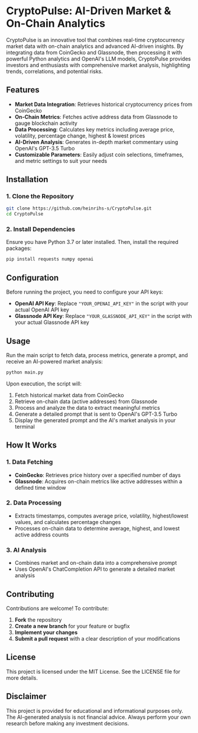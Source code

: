 # CryptoPulse: AI-Driven Market & On-Chain Analytics

CryptoPulse is an innovative tool that combines real-time cryptocurrency market data with on-chain analytics and advanced AI-driven insights. By integrating data from CoinGecko and Glassnode, then processing it with powerful Python analytics and OpenAI's LLM models, CryptoPulse provides investors and enthusiasts with comprehensive market analysis, highlighting trends, correlations, and potential risks.

## Features

- **Market Data Integration**: Retrieves historical cryptocurrency prices from CoinGecko
- **On-Chain Metrics**: Fetches active address data from Glassnode to gauge blockchain activity
- **Data Processing**: Calculates key metrics including average price, volatility, percentage change, highest & lowest prices
- **AI-Driven Analysis**: Generates in-depth market commentary using OpenAI's GPT-3.5 Turbo
- **Customizable Parameters**: Easily adjust coin selections, timeframes, and metric settings to suit your needs

## Installation

### 1. Clone the Repository

```bash
git clone https://github.com/heinrihs-s/CryptoPulse.git
cd CryptoPulse
```

### 2. Install Dependencies

Ensure you have Python 3.7 or later installed. Then, install the required packages:

```bash
pip install requests numpy openai
```

## Configuration

Before running the project, you need to configure your API keys:

- **OpenAI API Key**: Replace `"YOUR_OPENAI_API_KEY"` in the script with your actual OpenAI API key
- **Glassnode API Key**: Replace `"YOUR_GLASSNODE_API_KEY"` in the script with your actual Glassnode API key

## Usage

Run the main script to fetch data, process metrics, generate a prompt, and receive an AI-powered market analysis:

```bash
python main.py
```

Upon execution, the script will:

1. Fetch historical market data from CoinGecko
2. Retrieve on-chain data (active addresses) from Glassnode
3. Process and analyze the data to extract meaningful metrics
4. Generate a detailed prompt that is sent to OpenAI's GPT-3.5 Turbo
5. Display the generated prompt and the AI's market analysis in your terminal

## How It Works

### 1. Data Fetching
- **CoinGecko**: Retrieves price history over a specified number of days
- **Glassnode**: Acquires on-chain metrics like active addresses within a defined time window

### 2. Data Processing
- Extracts timestamps, computes average price, volatility, highest/lowest values, and calculates percentage changes
- Processes on-chain data to determine average, highest, and lowest active address counts

### 3. AI Analysis
- Combines market and on-chain data into a comprehensive prompt
- Uses OpenAI's ChatCompletion API to generate a detailed market analysis

## Contributing

Contributions are welcome! To contribute:

1. **Fork** the repository
2. **Create a new branch** for your feature or bugfix
3. **Implement your changes**
4. **Submit a pull request** with a clear description of your modifications

## License

This project is licensed under the MIT License. See the LICENSE file for more details.

## Disclaimer

This project is provided for educational and informational purposes only. The AI-generated analysis is not financial advice. Always perform your own research before making any investment decisions.


